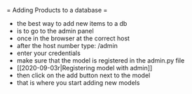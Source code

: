 
= Adding Products to a database =
* the best way to add new items to a db
* is to go to the admin panel
* once in the browser at the correct host
* after the host number type: /admin
* enter your credentials
* make sure that the model is registered in the admin.py file
* [[2020-09-03r|Registering model with admin]]
* then click on the add button next to the model
* that is where you start adding new models
